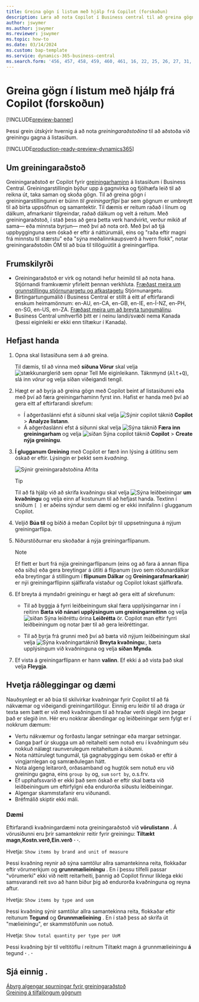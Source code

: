 ```yaml
---
title: Greina gögn í listum með hjálp frá Copilot (forskoðun)
description: Læra að nota Copilot í Business central til að greina gögn.
author: jswymer
ms.author: jswymer
ms.reviewer: jswymer
ms.topic: how-to
ms.date: 03/14/2024
ms.custom: bap-template
ms.service: dynamics-365-business-central
ms.search.form: '456, 457, 458, 459, 460, 461, 16, 22, 25, 26, 27, 31, 143, 144, 9300, 9301, 9303, 9304, 9305, 9306, 9307, 9309, 9310, 9311'
---
```

# <a name="analyze-data-in-lists-with-help-from-copilot-preview"></a>Greina gögn í listum með hjálp frá Copilot (forskoðun)

[!INCLUDE[preview-banner](includes/preview-banner.md)]

Þessi grein útskýrir hvernig á að nota *greiningaraðstoðina* til að aðstoða við greiningu gagna á listasíðum.

[!INCLUDE[production-ready-preview-dynamics365](includes/production-ready-preview-dynamics365.md)]

## <a name="about-analysis-assist"></a>Um greiningaraðstoð

Greiningaraðstoð er Copilot fyrir [greiningarhaminn](analysis-mode.md) á listasíðum í Business Central. Greiningarstillingin býður upp á gagnvirka og fjölhæfa leið til að reikna út, taka saman og skoða gögn. Til að greina gögn í greiningarstillingunni er búinn *til greiningarflipi* þar sem gögnum er umbreytt til að birta uppsöfnun og samantektir. Til dæmis er reitum raðað í línum og dálkum, afmarkanir tilgreindar, raðað dálkum og velt á reitum. Með greiningaraðstoð, í stað þess að gera þetta verk handvirkt, verður mikið af sama&mdash; eða minnsta byrjun&mdash; með því að nota orð. Með því að tjá uppbygginguna sem óskað er eftir á náttúrumáli, eins og "raða eftir magni frá minnstu til stærstu" eða "sýna meðalinnkaupsverð á hvern flokk", notar greiningaraðstoðin ÓM til að búa til tillöguútlit á greiningarflipa.


<!-- 

 However, the data analysis mode requires some understanding of how to structure fields to meet the desired aggregations and summarizations. It requires you to move fields around to the appropriate areas within analysis mode pane which data rows and columns to display, specify filters, sorting, grouping, pivoting and totals. Analysis assist minimizes these requirments by enabling you to express the desired layout in words. , like "group which data rows and columns to display, specify filters, sorting, grouping, pivoting and totals
--> 
## <a name="prerequisites"></a>Frumskilyrði

- Greiningaraðstoð er virk og notandi hefur heimild til að nota hana. Stjórnandi framkvæmir yfirleitt þennan verkhluta. [Fræðast meira um grunnstillingu stjórnunargetu og afkastagetu](enable-ai.md) Stjórnunargetu.
- Birtingartungumálið í Business Central er stillt á eitt af eftirfarandi enskum heimamönnum: en-AU, en-CA, en-GB, en-IE, en-Í-NZ, en-PH, en-SG, en-US, en-ZA. [Fræðast meira um að breyta tungumálinu](ui-change-basic-settings.md#language).
- Business Central umhverfið þitt er í neinu landi/svæði nema Kanada (þessi eiginleiki er ekki enn tiltækur í Kanada).

<!--
> [!NOTE]
> You may notice some list pages that don't include the **Analyze** switch for changing to the analysis mode. The reason is that developers can disable analysis mode on specific pages by using the [AnalysisModeEnabled property](/dynamics365/business-central/dev-itpro/developer/properties/devenv-analysismodeenabled-property) in AL.-->

## <a name="get-started"></a>Hefjast handa

1. Opna skal listasíðuna sem á að greina.

   Til dæmis, til að vinna með **síðuna Vörur** skal velja ![stækkunarglerið sem opnar Tell Me eiginleikann.](media/ui-search/search_small.png) Táknmynd (<kbd>Alt</kbd>+<kbd>Q</kbd>), slá inn *vörur* og velja síðan viðeigandi tengil.

1. Hægt er að byrja að greina gögn með Copilot beint af listasíðunni eða með því að færa greiningarhaminn fyrst inn. Hafist er handa með því að gera eitt af eftirfarandi skrefum:

    - Í aðgerðaslánni efst á síðunni skal velja ![Sýnir copilot táknið](media/copilot-icon.png) **Copilot** > **Analyze listann**.
    - Á aðgerðaslánni efst á síðunni skal velja ![Sýna táknið](media/analysis-mode-icon.png) **Færa inn greiningarham** og velja ![síðan Sýna copilot táknið](media/copilot-icon.png) **Copilot** > **Create nýja greiningu**.

1.  **Í glugganum Greining** með Copilot er færð inn lýsing á útlitinu sem óskað er eftir. Lýsingin er þekkt sem *kvaðning*.

    ![Sýnir greiningaraðstoðina Afrita](media/analysis-assist.png)

    > [!TIP]
    > Til að fá hjálp við að skrifa kvaðningu skal velja ![Sýna leiðbeiningar](media/prompt-guide-icon.png) **um kvaðningu** og velja einn af kostunum til að hefjast handa. Textinn í sniðum `[ ]` er aðeins sýndur sem dæmi og er ekki innifalinn í glugganum Copilot.

1. Veljið **Búa til** og bíðið á meðan Copilot býr til uppsetninguna á nýjum greiningarflipa.
1. Niðurstöðurnar eru skoðaðar á nýja greiningarflipanum.

   > [!NOTE]
   > Ef flett er burt frá nýja greiningarflipanum (eins og að fara á annan flipa eða síðu) eða gera breytingar á útliti á flipanum (svo sem röðunardálkar eða breytingar á stillingum í **flipunum Dálkar** og **Greiningarafmarkanir**) er nýi greiningarflipinn sjálfkrafa vistaður og Copilot lokast sjálfkrafa.

1. Ef breyta á myndaðri greiningu er hægt að gera eitt af skrefunum:

   - Til að byggja á fyrri leiðbeiningum skal færa upplýsingarnar inn í reitinn **Bæta við nánari upplýsingum um greiningarreitinn** og velja ![síðan Sýna leiðréttu örina](media/analysis-assist-adjust-button.png) **Leiðrétta** ör. Copilot man eftir fyrri leiðbeiningum og notar þær til að gera leiðréttingar.

   - Til að byrja frá grunni með því að bæta við nýjum leiðbeiningum skal velja ![Sýna kvaðningartáknið](media/edit-pencil.png) **Breyta kvaðningu:**, bæta upplýsingum við kvaðninguna og velja **síðan Mynda**.

1. Ef vista á greiningarflipann er hann **valinn**. Ef ekki á að vista það skal velja **Fleygja**.

## <a name="prompt-tips-and-examples"></a>Hvetja ráðleggingar og dæmi

Nauðsynlegt er að búa til skilvirkar kvaðningar fyrir Copilot til að fá nákvæmar og viðeigandi greiningartillögur. Einnig eru leiðir til að draga úr texta sem bætt er við með kvaðningum til að hraðar verði slegið inn þegar það er slegið inn. Hér eru nokkrar ábendingar og leiðbeiningar sem fylgt er í nokkrum dæmum:

- Vertu nákvæmur og forðastu langar setningar eða margar setningar.
- Ganga þarf úr skugga um að reitaheiti sem notuð eru í kvaðningum séu nokkuð nálægt raunverulegum reitaheitum á síðunni.
- Nota náttúrulegt tungumál, tjá gagnabyggingu sem óskað er eftir á vingjarnlegan og samræðulegan hátt.
- Nota algeng leitarorð, orðasamband og hugtök sem notuð eru við greiningu gagna, eins `group by` og, `sum` `sort by`, o.s.frv.
- Ef upphafssvarið er ekki það sem óskað er eftir skal bæta við leiðbeiningum um eftirfylgni eða endurorða síðustu leiðbeiningar.
- Algengar skammstafanir eru viðunandi.
- Bréfmálið skiptir ekki máli.

### <a name="examples"></a>Dæmi

Eftirfarandi kvaðningardæmi nota greiningaraðstoð við **vörulistann** . Á vörusíðunni eru þrír samanteknir reitir fyrir greiningu: **Tiltækt magn,Kostn.verð,Ein.verð** **·** **·**.

Hvetja: `Show items by brand and unit of measure`

Þessi kvaðning reynir að sýna samtölur allra samantekinna reita, flokkaðar eftir vörumerkjum og **grunnmælieiningu** . En í þessu tilfelli passar "vörumerki" ekki við neitt reitarheiti, þannig að Copilot finnur líklega ekki samsvarandi reit svo að hann biður þig að endurorða kvaðninguna og reyna aftur.

Hvetja: `Show items by type and uom`

Þessi kvaðning sýnir samtölur allra samantekinna reita, flokkaðar eftir reitunum **Tegund** og **Grunnmælieining** . En í stað þess að skrifa út "mælieiningu", er skammstöfunin `uom` notuð.

Hvetja: `Show total quantity per type per UoM`

Þessi kvaðning býr til veltitöflu í reitnum Tiltækt magn á grunnmælieiningu **á** tegund **·** . **·**

## <a name="see-also"></a>Sjá einnig .

[Ábyrg algengar spurningar fyrir greiningaraðstoð](faqs-analysis-assist.md)  
[Greining á tilfalöngum gögnum](reports-adhoc-analysis.md)  
